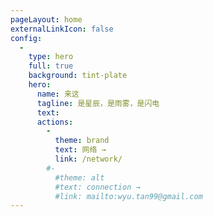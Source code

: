 ```yaml
---
pageLayout: home
externalLinkIcon: false
config:
  -
    type: hero
    full: true
    background: tint-plate
    hero:
      name: 来这
      tagline: 是星辰，是雨雾，是闪电
      text: 
      actions:
        -
          theme: brand
          text: 网络 →
          link: /network/
        #-
          #theme: alt
          #text: connection →
          #link: mailto:wyu.tan99@gmail.com
---
```

